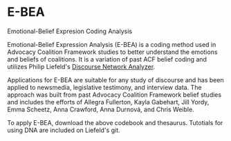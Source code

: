 # E-BEA
Emotional-Belief Expresion Coding Analysis


Emotional-Belief Expression Analysis (E-BEA) is a coding method used in Advocacy Coalition Framework studies to better understand the emotions and beliefs of coalitions. It is a variation of past ACF belief coding and utilizes Philip Liefeld's [Discourse Network Analyzer](https://github.com/leifeld/dna).

Applications for E-BEA are suitable for any study of discourse and has been applied to newsmedia, legislative testimony, and interview data. The approach was built from past Advocacy Coalition Framework belief studies and includes the efforts of Allegra Fullerton, Kayla Gabehart, Jill Yordy, Emma Scheetz, Anna Crawford, Anna Durnová, and Chris Weible. 

To apply E-BEA, download the above codebook and thesaurus. Tutotials for using DNA are included on Liefeld's git. 
